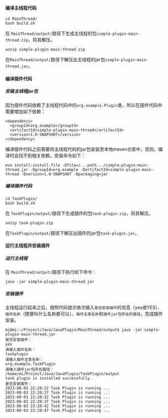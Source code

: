 #### 编译主线程代码

```
cd MainThread/
bash build.sh
```
在 `MainThread/output/`路径下生成主线程的包`simple-plugin-main-thread.zip`，将其解压。

```
unzip simple-plugin-main-thread.zip
```
在`MainThread/output/`路径下解压出主线程的jar包`simple-plugin-main-thread.jar`。

#### 编译插件代码

##### 安装主线程jar包
因为插件代码依赖了主线程代码中的`org.example.Plugin`类，所以在插件代码中需要增加如下依赖：
```
<dependency>
  <groupId>org.example</groupId>
  <artifactId>simple-plugin-main-thread</artifactId>
  <version>1.0-SNAPSHOT</version>
</dependency>
```

编译插件代码之前需要将主线程代码的jar包安装至本地maven仓库中，否则，编译时会找不到相关依赖。安装命令如下：
```
mvn install:install-file -Dfile=/...path.../simple-plugin-main-thread.jar -DgroupId=org.example -DartifactId=simple-plugin-main-thread -Dversion=1.0-SNAPSHOT -Dpackaging=jar
```

##### 编译插件代码

```
cd TaskPlugin/
bash build.sh
```
在 `TaskPlugin/output/`路径下生成插件的包`task-plugin.zip`，将其解压。

```
unzip task-plugin.zip
```
在`TaskPlugin/output/`路径下解压出插件的jar包`task-plugin.jar`。


#### 运行主线程并安装插件

##### 运行主线程

在 `MainThread/output/`路径下执行如下命令：

```
java -jar simple-plugin-main-thread.jar
```

##### 安装插件

主线程运行起来之后，按照代码提示依次输入`是否安装插件`的信息（yes或YES）、`插件名称`（随便叫什么名称都可以）、`插件主类名称`和`插件jar包所在的路径`，完成插件安装。

```
mi@mi:~/Project/Java/JavaPlugin/MainThread/output$ java -jar simple-plugin-main-thread.jar
是否安装插件：
yes
请输入插件名称：
taskplugin
请输入插件主类名称：
org.example.TaskPlugin
请输入插件jar包所在路径：
/home/mi/Project/Java/JavaPlugin/TaskPlugin/output
task plugin is installed successfully.
是否安装插件：
2023-08-03 22:20:22 Task Plugin is running ...
2023-08-03 22:20:27 Task Plugin is running ...
2023-08-03 22:20:32 Task Plugin is running ...
2023-08-03 22:20:37 Task Plugin is running ...
2023-08-03 22:20:42 Task Plugin is running ...
2023-08-03 22:20:47 Task Plugin is running ...
```
